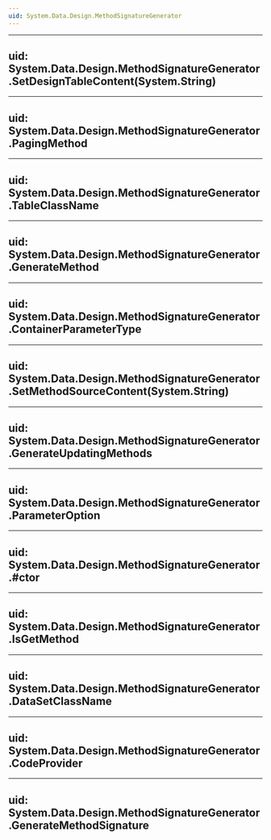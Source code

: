```yaml
---
uid: System.Data.Design.MethodSignatureGenerator
---
```


---
uid: System.Data.Design.MethodSignatureGenerator.SetDesignTableContent(System.String)
---

---
uid: System.Data.Design.MethodSignatureGenerator.PagingMethod
---

---
uid: System.Data.Design.MethodSignatureGenerator.TableClassName
---

---
uid: System.Data.Design.MethodSignatureGenerator.GenerateMethod
---

---
uid: System.Data.Design.MethodSignatureGenerator.ContainerParameterType
---

---
uid: System.Data.Design.MethodSignatureGenerator.SetMethodSourceContent(System.String)
---

---
uid: System.Data.Design.MethodSignatureGenerator.GenerateUpdatingMethods
---

---
uid: System.Data.Design.MethodSignatureGenerator.ParameterOption
---

---
uid: System.Data.Design.MethodSignatureGenerator.#ctor
---

---
uid: System.Data.Design.MethodSignatureGenerator.IsGetMethod
---

---
uid: System.Data.Design.MethodSignatureGenerator.DataSetClassName
---

---
uid: System.Data.Design.MethodSignatureGenerator.CodeProvider
---

---
uid: System.Data.Design.MethodSignatureGenerator.GenerateMethodSignature
---
